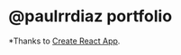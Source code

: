 # @paulrrdiaz portfolio

*Thanks to [Create React App](https://github.com/facebookincubator/create-react-app).
